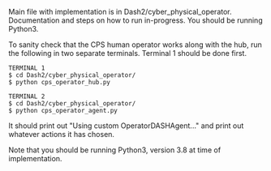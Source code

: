 Main file with implementation is in Dash2/cyber_physical_operator. Documentation
and steps on how to run in-progress. You should be running Python3.

To sanity check that the CPS human operator works along with the hub, 
run the following in two separate terminals. Terminal 1 should be done first.
```
TERMINAL 1
$ cd Dash2/cyber_physical_operator/
$ python cps_operator_hub.py

TERMINAL 2
$ cd Dash2/cyber_physical_operator/
$ python cps_operator_agent.py
```
It should print out "Using custom OperatorDASHAgent..." and print out whatever
actions it has chosen. 

Note that you should be running Python3, version 3.8 at time of implementation.
